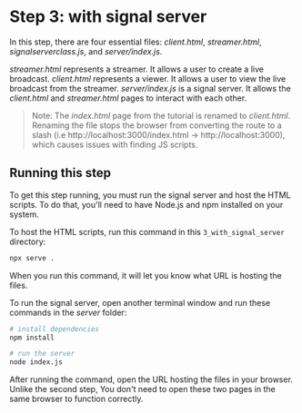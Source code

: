 # Step 3: with signal server

In this step, there are four essential files: _client.html_, _streamer.html_, _signalserverclass.js_, and _server/index.js_.

_streamer.html_ represents a streamer. It allows a user to create a live broadcast. _client.html_ represents a viewer. It allows a user to view the live broadcast from the streamer. _server/index.js_ is a signal server. It allows the _client.html_ and _streamer.html_ pages to interact with each other.

> Note: The _index.html_ page from the tutorial is renamed to _client.html_. Renaming the file stops the browser from converting the route to a slash (i.e http://localhost:3000/index.html -> http://localhost:3000), which causes issues with finding JS scripts.

## Running this step
To get this step running, you must run the signal server and host the HTML scripts. To do that, you'll need to have Node.js and npm installed on your system.

To host the HTML scripts, run this command in this `3_with_signal_server` directory:

```bash
npx serve .
```

When you run this command, it will let you know what URL is hosting the files.

To run the signal server, open another terminal window and run these commands in the _server_ folder:

```bash
# install dependencies
npm install

# run the server
node index.js
```

After running the command, open the URL hosting the files in your browser. Unlike the second step, You don't need to open these two pages in the same browser to function correctly.
